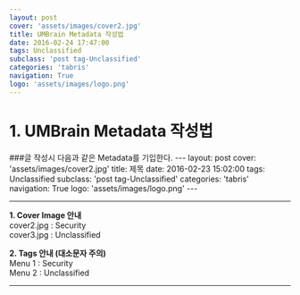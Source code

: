 ```yaml
---
layout: post
cover: 'assets/images/cover2.jpg'
title: UMBrain Metadata 작성법
date: 2016-02-24 17:47:00
tags: Unclassified
subclass: 'post tag-Unclassified'
categories: 'tabris'
navigation: True
logo: 'assets/images/logo.png'
---
```



# 1. UMBrain Metadata 작성법
###글 작성시 다음과 같은 Metadata를 기입한다.
	---
	layout: post
	cover: 'assets/images/cover2.jpg'
	title: 제목
	date: 2016-02-23 15:02:00
	tags: Unclassified
	subclass: 'post tag-Unclassified'
	categories: 'tabris'
	navigation: True
	logo: 'assets/images/logo.png'
	---

----------------
**1. Cover Image 안내**  
cover2.jpg : Security  
cover3.jpg : Unclassified  

**2. Tags 안내 (대소문자 주의)**  
Menu 1 : Security  
Menu 2 : Unclassified  

------------------------